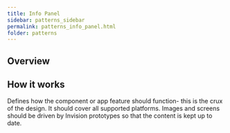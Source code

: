 ```yaml
---
title: Info Panel
sidebar: patterns_sidebar
permalink: patterns_info_panel.html
folder: patterns
---
```


## Overview

## How it works

Defines how the component or app feature should function- this is the crux of the design. It should cover all supported platforms. Images and screens should be driven by Invision prototypes so that the content is kept up to date.

